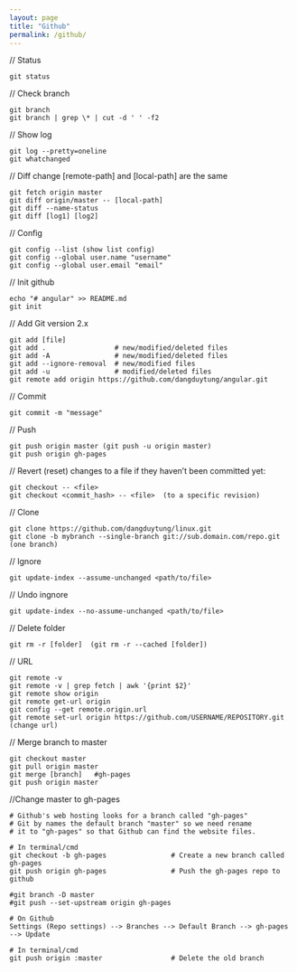 ```yaml
---
layout: page
title: "Github"
permalink: /github/
---
```


// Status
~~~
git status
~~~

// Check branch
~~~
git branch
git branch | grep \* | cut -d ' ' -f2
~~~

// Show log
~~~
git log --pretty=oneline
git whatchanged
~~~

// Diff change [remote-path] and [local-path] are the same
~~~
git fetch origin master
git diff origin/master -- [local-path]
git diff --name-status
git diff [log1] [log2]
~~~

// Config
~~~
git config --list (show list config)
git config --global user.name "username"
git config --global user.email "email"
~~~

// Init github
~~~
echo "# angular" >> README.md
git init
~~~

// Add Git version 2.x
~~~
git add [file]
git add .                 # new/modified/deleted files
git add -A                # new/modified/deleted files
git add --ignore-removal  # new/modified files
git add -u                # modified/deleted files
git remote add origin https://github.com/dangduytung/angular.git
~~~

// Commit
~~~
git commit -m "message"
~~~

// Push
~~~
git push origin master (git push -u origin master)
git push origin gh-pages
~~~

// Revert (reset) changes to a file if they haven’t been committed yet:
~~~
git checkout -- <file>
git checkout <commit_hash> -- <file>  (to a specific revision)
~~~

// Clone
~~~
git clone https://github.com/dangduytung/linux.git
git clone -b mybranch --single-branch git://sub.domain.com/repo.git   (one branch)
~~~

// Ignore
~~~
git update-index --assume-unchanged <path/to/file>
~~~

// Undo ingnore
~~~
git update-index --no-assume-unchanged <path/to/file>
~~~

// Delete folder
~~~
git rm -r [folder]  (git rm -r --cached [folder])
~~~

// URL
~~~
git remote -v
git remote -v | grep fetch | awk '{print $2}'
git remote show origin
git remote get-url origin
git config --get remote.origin.url
git remote set-url origin https://github.com/USERNAME/REPOSITORY.git  (change url)
~~~

// Merge branch to master
~~~
git checkout master
git pull origin master
git merge [branch]   #gh-pages
git push origin master
~~~

//Change master to gh-pages
~~~
# Github's web hosting looks for a branch called "gh-pages"
# Git by names the default branch "master" so we need rename
# it to "gh-pages" so that Github can find the website files.

# In terminal/cmd
git checkout -b gh-pages                # Create a new branch called gh-pages
git push origin gh-pages                # Push the gh-pages repo to github

#git branch -D master
#git push --set-upstream origin gh-pages

# On Github
Settings (Repo settings) --> Branches --> Default Branch --> gh-pages --> Update

# In terminal/cmd
git push origin :master                 # Delete the old branch    
~~~